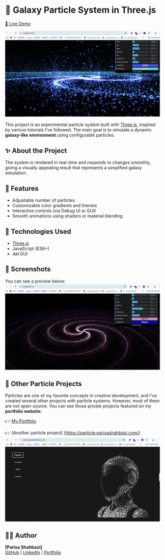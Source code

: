 # 🌌 Galaxy Particle System in Three.js
[🔗 Live Demo](https://galaxy.parisashahbazi.com/)

![Galaxy Screenshot](./public/static/Screenshot%202025-06-28%20at%201.00.59%20PM.png)

This project is an experimental particle system built with [Three.js](https://threejs.org/), inspired by various tutorials I've followed. The main goal is to simulate a dynamic **galaxy-like environment** using configurable particles.

## ✨ About the Project

The system is rendered in real-time and responds to changes smoothly, giving a visually appealing result that represents a simplified galaxy simulation.

## 🔧 Features

- Adjustable number of particles
- Customizable color gradients and themes
- Interactive controls (via Debug UI or GUI)
- Smooth animations using shaders or material blending

## 🚀 Technologies Used

- [Three.js](https://threejs.org/)
- JavaScript (ES6+)
- dat.GUI

## 📸 Screenshots

You can see a preview below:
![Galaxy Screenshot](./public/static/Screenshot%202025-06-28%20at%201.00.06%20PM.png)
## 📂 Other Particle Projects
Particles are one of my favorite concepts in creative development, and I've created several other projects with particle systems. However, most of them are not open-source.
You can see those private projects featured on my **portfolio website**:

👉 [My Portfolio](https://parisashahbazi.com/#introduction)

👉 [Another particle project] (https://particle.parisashahbazi.com/)
![Particle Screenshot](./public/static/Screenshot%202025-06-28%20at%201.07.41%20PM.png)

## 🧑‍💻 Author

**[Parisa Shahbazi]**  
[GitHub](https://github.com/shahbaziparisa) | [LinkedIn](https://www.linkedin.com/in/parisa3d/) | [Portfolio](https://parisashahbazi.com/projects)

